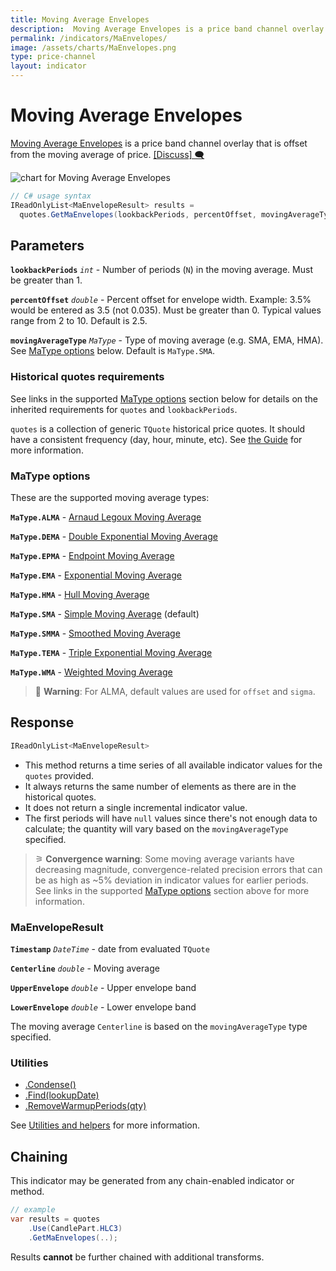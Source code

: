 ```yaml
---
title: Moving Average Envelopes
description:  Moving Average Envelopes is a price band channel overlay that is offset from the moving average of price.
permalink: /indicators/MaEnvelopes/
image: /assets/charts/MaEnvelopes.png
type: price-channel
layout: indicator
---
```


# Moving Average Envelopes

[Moving Average Envelopes](https://en.wikipedia.org/wiki/Moving_average_envelope) is a price band channel overlay that is offset from the moving average of price.
[[Discuss] 🗨️](https://github.com/DaveSkender/Stock.Indicators/discussions/288 "Community discussion about this indicator")

![chart for Moving Average Envelopes](/assets/charts/MaEnvelopes.png)

```csharp
// C# usage syntax
IReadOnlyList<MaEnvelopeResult> results =
  quotes.GetMaEnvelopes(lookbackPeriods, percentOffset, movingAverageType);
```

## Parameters

**`lookbackPeriods`** _`int`_ - Number of periods (`N`) in the moving average.  Must be greater than 1.

**`percentOffset`** _`double`_ - Percent offset for envelope width.  Example: 3.5% would be entered as 3.5 (not 0.035).  Must be greater than 0.  Typical values range from 2 to 10.  Default is 2.5.

**`movingAverageType`** _`MaType`_ - Type of moving average (e.g. SMA, EMA, HMA).  See [MaType options](#matype-options) below.  Default is `MaType.SMA`.

### Historical quotes requirements

See links in the supported [MaType options](#matype-options) section below for details on the inherited requirements for `quotes` and `lookbackPeriods`.

`quotes` is a collection of generic `TQuote` historical price quotes.  It should have a consistent frequency (day, hour, minute, etc).  See [the Guide]({{site.baseurl}}/guide/#historical-quotes) for more information.

### MaType options

These are the supported moving average types:

**`MaType.ALMA`** - [Arnaud Legoux Moving Average]({{site.baseurl}}/indicators/Alma/#content)

**`MaType.DEMA`** - [Double Exponential Moving Average]({{site.baseurl}}/indicators/Dema/#content)

**`MaType.EPMA`** - [Endpoint Moving Average]({{site.baseurl}}/indicators/Epma/#content)

**`MaType.EMA`** - [Exponential Moving Average]({{site.baseurl}}/indicators/Ema/#content)

**`MaType.HMA`** - [Hull Moving Average]({{site.baseurl}}/indicators/Hma/#content)

**`MaType.SMA`** - [Simple Moving Average]({{site.baseurl}}/indicators/Sma/#content) (default)

**`MaType.SMMA`** - [Smoothed Moving Average]({{site.baseurl}}/indicators/Smma/#content)

**`MaType.TEMA`** - [Triple Exponential Moving Average]({{site.baseurl}}/indicators/Tema/#content)

**`MaType.WMA`** - [Weighted Moving Average]({{site.baseurl}}/indicators/Wma/#content)

> &#128681;  **Warning**: For ALMA, default values are used for `offset` and `sigma`.

## Response

```csharp
IReadOnlyList<MaEnvelopeResult>
```

- This method returns a time series of all available indicator values for the `quotes` provided.
- It always returns the same number of elements as there are in the historical quotes.
- It does not return a single incremental indicator value.
- The first periods will have `null` values since there's not enough data to calculate; the quantity will vary based on the `movingAverageType` specified.

>&#9886; **Convergence warning**: Some moving average variants have decreasing magnitude, convergence-related precision errors that can be as high as ~5% deviation in indicator values for earlier periods.  See links in the supported [MaType options](#matype-options) section above for more information.

### MaEnvelopeResult

**`Timestamp`** _`DateTime`_ - date from evaluated `TQuote`

**`Centerline`** _`double`_ - Moving average

**`UpperEnvelope`** _`double`_ - Upper envelope band

**`LowerEnvelope`** _`double`_ - Lower envelope band

The moving average `Centerline` is based on the `movingAverageType` type specified.

### Utilities

- [.Condense()]({{site.baseurl}}/utilities#condense)
- [.Find(lookupDate)]({{site.baseurl}}/utilities#find-indicator-result-by-date)
- [.RemoveWarmupPeriods(qty)]({{site.baseurl}}/utilities#remove-warmup-periods)

See [Utilities and helpers]({{site.baseurl}}/utilities#utilities-for-indicator-results) for more information.

## Chaining

This indicator may be generated from any chain-enabled indicator or method.

```csharp
// example
var results = quotes
    .Use(CandlePart.HLC3)
    .GetMaEnvelopes(..);
```

Results **cannot** be further chained with additional transforms.
